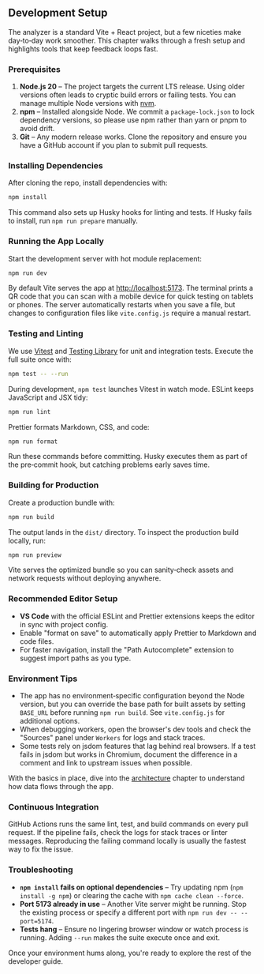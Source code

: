 ## Development Setup

The analyzer is a standard Vite + React project, but a few niceties make day‑to‑day work smoother. This chapter walks
through a fresh setup and highlights tools that keep feedback loops fast.

### Prerequisites

1. **Node.js 20** – The project targets the current LTS release. Using older versions often leads to cryptic build
   errors or failing tests. You can manage multiple Node versions with [nvm](https://github.com/nvm-sh/nvm).
2. **npm** – Installed alongside Node. We commit a `package-lock.json` to lock dependency versions, so please use npm
   rather than yarn or pnpm to avoid drift.
3. **Git** – Any modern release works. Clone the repository and ensure you have a GitHub account if you plan to submit
   pull requests.

### Installing Dependencies

After cloning the repo, install dependencies with:

```bash
npm install
```

This command also sets up Husky hooks for linting and tests. If Husky fails to install, run `npm run prepare` manually.

### Running the App Locally

Start the development server with hot module replacement:

```bash
npm run dev
```

By default Vite serves the app at <http://localhost:5173>. The terminal prints a QR code that you can scan with a
mobile device for quick testing on tablets or phones. The server automatically restarts when you save a file, but
changes to configuration files like `vite.config.js` require a manual restart.

### Testing and Linting

We use [Vitest](https://vitest.dev/) and [Testing Library](https://testing-library.com/) for unit and integration tests.
Execute the full suite once with:

```bash
npm test -- --run
```

During development, `npm test` launches Vitest in watch mode. ESLint keeps JavaScript and JSX tidy:

```bash
npm run lint
```

Prettier formats Markdown, CSS, and code:

```bash
npm run format
```

Run these commands before committing. Husky executes them as part of the pre‑commit hook, but catching problems early
saves time.

### Building for Production

Create a production bundle with:

```bash
npm run build
```

The output lands in the `dist/` directory. To inspect the production build locally, run:

```bash
npm run preview
```

Vite serves the optimized bundle so you can sanity‑check assets and network requests without deploying anywhere.

### Recommended Editor Setup

- **VS Code** with the official ESLint and Prettier extensions keeps the editor in sync with project config.
- Enable "format on save" to automatically apply Prettier to Markdown and code files.
- For faster navigation, install the "Path Autocomplete" extension to suggest import paths as you type.

### Environment Tips

- The app has no environment‑specific configuration beyond the Node version, but you can override the base path for built
  assets by setting `BASE_URL` before running `npm run build`. See `vite.config.js` for additional options.
- When debugging workers, open the browser's dev tools and check the "Sources" panel under `Workers` for logs and stack
  traces.
- Some tests rely on jsdom features that lag behind real browsers. If a test fails in jsdom but works in Chromium,
  document the difference in a comment and link to upstream issues when possible.

With the basics in place, dive into the [architecture](architecture.md) chapter to understand how data flows through the
app.

### Continuous Integration

GitHub Actions runs the same lint, test, and build commands on every pull request. If the pipeline fails, check the
logs for stack traces or linter messages. Reproducing the failing command locally is usually the fastest way to fix the
issue.

### Troubleshooting

- **`npm install` fails on optional dependencies** – Try updating npm (`npm install -g npm`) or clearing the cache with
  `npm cache clean --force`.
- **Port 5173 already in use** – Another Vite server might be running. Stop the existing process or specify a different
  port with `npm run dev -- --port=5174`.
- **Tests hang** – Ensure no lingering browser window or watch process is running. Adding `--run` makes the suite
  execute once and exit.

Once your environment hums along, you're ready to explore the rest of the developer guide.
